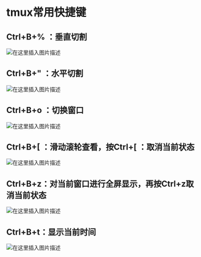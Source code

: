 # tmux常用快捷键
## Ctrl+B+% ：垂直切割
![在这里插入图片描述](https://img-blog.csdnimg.cn/9a0a7180dae946beab3aad3276c1d766.png?x-oss-process=image/watermark,type_d3F5LXplbmhlaQ,shadow_50,text_Q1NETiBA5bmz5Yeh55qE5a2m6ICF,size_20,color_FFFFFF,t_70,g_se,x_16#pic_center)




## Ctrl+B+" ：水平切割
![在这里插入图片描述](https://img-blog.csdnimg.cn/70ecdf4c06bf460890a2cbde51f25770.png?x-oss-process=image/watermark,type_d3F5LXplbmhlaQ,shadow_50,text_Q1NETiBA5bmz5Yeh55qE5a2m6ICF,size_20,color_FFFFFF,t_70,g_se,x_16#pic_center)

<!--more-->

## Ctrl+B+o ：切换窗口

![在这里插入图片描述](https://img-blog.csdnimg.cn/9938e474239449b4ae08d755416f0067.png?x-oss-process=image/watermark,type_d3F5LXplbmhlaQ,shadow_50,text_Q1NETiBA5bmz5Yeh55qE5a2m6ICF,size_20,color_FFFFFF,t_70,g_se,x_16#pic_center)

<!--more-->

## Ctrl+B+[ ：滑动滚轮查看，按Ctrl+[ ：取消当前状态

![在这里插入图片描述](https://img-blog.csdnimg.cn/53014b87bb444b46804a88388407213a.png?x-oss-process=image/watermark,type_d3F5LXplbmhlaQ,shadow_50,text_Q1NETiBA5bmz5Yeh55qE5a2m6ICF,size_20,color_FFFFFF,t_70,g_se,x_16#pic_center)

## Ctrl+B+z：对当前窗口进行全屏显示，再按Ctrl+z取消当前状态
![在这里插入图片描述](https://img-blog.csdnimg.cn/90618e8faace419c8a87e91f4636e7ed.png?x-oss-process=image/watermark,type_d3F5LXplbmhlaQ,shadow_50,text_Q1NETiBA5bmz5Yeh55qE5a2m6ICF,size_20,color_FFFFFF,t_70,g_se,x_16#pic_center)

## Ctrl+B+t：显示当前时间
![在这里插入图片描述](https://img-blog.csdnimg.cn/cf7410461f82438da252e6c633cad922.png?x-oss-process=image/watermark,type_d3F5LXplbmhlaQ,shadow_50,text_Q1NETiBA5bmz5Yeh55qE5a2m6ICF,size_20,color_FFFFFF,t_70,g_se,x_16#pic_center)